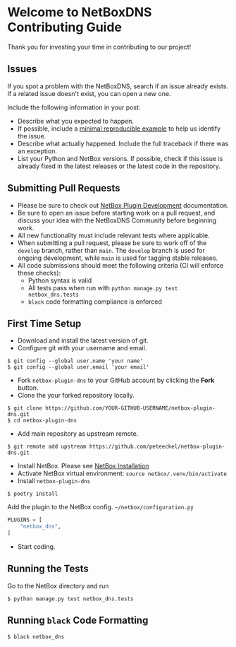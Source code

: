 # Welcome to NetBoxDNS Contributing Guide

Thank you for investing your time in contributing to our project!

## Issues

If you spot a problem with the NetBoxDNS, search if an issue already exists. If a related issue doesn't exist, you can open a new one.

Include the following information in your post:

* Describe what you expected to happen.
* If possible, include a [minimal reproducible example](https://stackoverflow.com/help/minimal-reproducible-example) to help us identify the issue.
* Describe what actually happened. Include the full traceback if there was an exception.
* List your Python and NetBox versions. If possible, check if this issue is already fixed in the latest releases or the latest code in the repository.

## Submitting Pull Requests

* Please be sure to check out [NetBox Plugin Development](https://netbox.readthedocs.io/en/stable/plugins/development/) documentation.
* Be sure to open an issue before starting work on a pull request, and discuss your idea with the NetBoxDNS Community before beginning work.
* All new functionality must include relevant tests where applicable.
* When submitting a pull request, please be sure to work off of the `develop` branch, rather than `main`. The `develop` branch is used for ongoing development, while `main` is used for tagging stable releases.
* All code submissions should meet the following criteria (CI will enforce these checks):
    * Python syntax is valid
    * All tests pass when run with `python manage.py test netbox_dns.tests`
    * `black` code formatting compliance is enforced

## First Time Setup

* Download and install the latest version of git.
* Configure git with your username and email.

```
$ git config --global user.name 'your name'
$ git config --global user.email 'your email'
```

* Fork `netbox-plugin-dns` to your GitHub account by clicking the __Fork__ button.
* Clone the your forked repository locally.

```
$ git clone https://github.com/YOUR-GITHUB-USERNAME/netbox-plugin-dns.git
$ cd netbox-plugin-dns
```

* Add main repository as upstream remote.

```
$ git remote add upstream https://github.com/peteeckel/netbox-plugin-dns.git
```

* Install NetBox. Please see [NetBox Installation](https://github.com/netbox-community/netbox#installation)
* Activate NetBox virtual environment: `source netbox/.venv/bin/activate`
* Install `netbox-plugin-dns`

```
$ poetry install
```

Add the plugin to the NetBox config. `~/netbox/configuration.py`

```python
PLUGINS = [
    "netbox_dns",
]
```

* Start coding.

## Running the Tests

Go to the NetBox directory and run

```
$ python manage.py test netbox_dns.tests
```

## Running `black` Code Formatting

```
$ black netbox_dns
```
